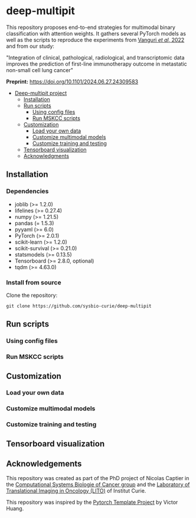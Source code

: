 # deep-multipit

<!-- @import "[TOC]" {cmd="toc" depthFrom=1 depthTo=6 orderedList=false} -->

<!-- code_chunk_output -->

This repository proposes end-to-end strategies for multimodal binary classification with attention weights. It gathers several 
PyTorch models as well as the scripts to reproduce the experiments from
[Vanguri *et al*, 2022](https://www.nature.com/articles/s43018-022-00416-8) and from our study:

"Integration of clinical, pathological, radiological, and transcriptomic data improves the prediction of first-line immunotherapy outcome in metastatic non-small cell lung cancer"

**Preprint:** https://doi.org/10.1101/2024.06.27.24309583


* [Deep-multipit project](#deep-multipit)
    * [Installation](#installation)
    * [Run scripts](#run-scripts)
      * [Using config files](#using-config-files)
      * [Run MSKCC scripts](#run-mskcc-scripts)
    * [Customization](#customization)
      * [Load your own data](#load-your-own-data)
      * [Customize multimodal models](#customize-multimodal-models)
      * [Customize training and testing](#customize-training-and-testing)
    * [Tensorboard visualization](#tensorboard-visualization)
    * [Acknowledgments](#acknowledgements)

  
## Installation
### Dependencies
- joblib (>= 1.2.0)
- lifelines (>= 0.27.4)
- numpy (>= 1.21.5)
- pandas (= 1.5.3)
- pyyaml (>= 6.0)
- PyTorch (>= 2.0.1)
- scikit-learn (>= 1.2.0)
- scikit-survival (>= 0.21.0)
- statsmodels (>= 0.13.5)
- Tensorboard (>= 2.8.0, optional)
- tqdm (>= 4.63.0)

### Install from source
Clone the repository:
```
git clone https://github.com/sysbio-curie/deep-multipit
```

## Run scripts

### Using config files
### Run MSKCC scripts

## Customization

### Load your own data

### Customize multimodal models

### Customize training and testing 

## Tensorboard visualization

## Acknowledgements

This repository was created as part of the PhD project of Nicolas Captier in the
[Computational Systems Biologie of Cancer group](https://institut-curie.org/team/barillot) and
the [ Laboratory of Translational Imaging in Oncology (LITO)](https://www.lito-web.fr/en/) of Institut Curie.   

This repository was inspired by the [Pytorch Template Project](https://github.com/victoresque/pytorch-template) by Victor Huang.
